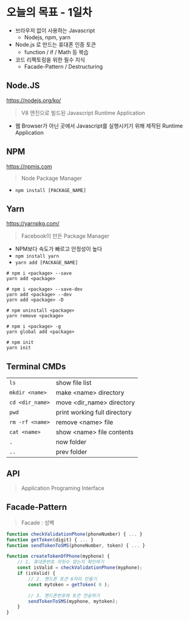 # 오늘의 목표 - 1일차
* 브라우저 없이 사용하는 Javascript
    * Nodejs, npm, yarn
* Node.js 로 만드는 휴대폰 인증 토큰
    * function / if / Math 등 복습
* 코드 리팩토링을 위한 필수 지식
    * Facade-Pattern / Destructuring

## Node.JS
https://nodejs.org/ko/
> V8 엔진으로 빌드된 Javascript Runtime Application
* 웹 Browser가 아닌 곳에서 Javascript를 실행시키기 위해 제작된 Runtime Application

## NPM
https://npmjs.com
> Node Package Manager
* `npm install [PACKAGE_NAME]`

## Yarn
https://yarnpkg.com/
> Facebook이 만든 Package Manager
* NPM보다 속도가 빠르고 안정성이 높다
* `npm install yarn`
* `yarn add [PACKAGE_NAME]`

```
# npm i <package> --save
yarn add <package>

# npm i <package> --save-dev
yarn add <package> --dev
yarn add <package> -D

# npm uninstall <package>
yarn remove <package>

# npm i <package> -g
yarn global add <package>

# npm init
yarn init
```

## Terminal CMDs
|                 |                              |
| --------------- | ---------------------------- |
| `ls`            | show file list               |
| `mkdir <name>`  | make \<name> directory       |
| `cd <dir_name>` | move \<dir_name> directory   |
| `pwd`           | print working full directory |
| `rm -rf <name>` | remove \<name> file          |
| `cat <name>`    | show \<name> file contents   |
| `.`             | now folder                   |
| `..`            | prev folder                  |

## API
> Application Programing Interface

## Facade-Pattern 
> Facade : 성벽

```js
function checkValidationPhone(phoneNumber) { ... }
function getToken(digit) { ... }
function sendTokenToSMS(phoneNumber, token) { ... }

function createTokenOfPhone(myphone) {
    // 1. 휴대폰번호 자릿수 맞는지 확인하기
    const isValid = checkValidationPhone(myphone);
    if (isValid) {
        // 2. 핸드폰 토큰 6자리 만들기
        const mytoken = getToken( 6 );

        // 3. 핸드폰번호에 토큰 전송하기
        sendTokenToSMS(myphone, mytoken);
    }
}
```